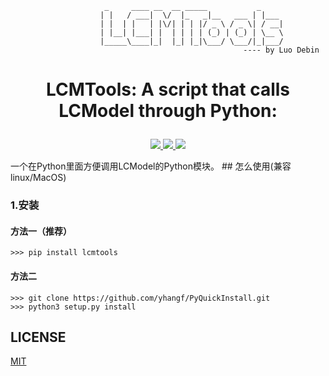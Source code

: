 ```shell
                     _     ____ __  __ _____           _     
                    | |   / ___|  \/  |_   _|__   ___ | |___ 
                    | |  | |   | |\/| | | |/ _ \ / _ \| / __|
                    | |__| |___| |  | | | | (_) | (_) | \__ \
                    |_____\____|_|  |_| |_|\___/ \___/|_|___/
                                                    ---- by Luo Debin

```
# <p align="center">LCMTools: A script that calls LCModel through Python:</p>

<p align="center">
    <a href="https://github.com/luodeb/LCMTools/main/LICENSE">
        <img src="https://img.shields.io/cocoapods/l/EFQRCode.svg?style=flat">
        </a>
    <a href="https://pypi.python.org/pypi/lcmtools">
        <img src="https://img.shields.io/pypi/v/pqi.svg">
        </a>
    <a href="https://github.com/python/cpython">
        <img src="https://img.shields.io/badge/language-python-ff69b4.svg">
        </a>
</p>
一个在Python里面方便调用LCModel的Python模块。
## 怎么使用(兼容linux/MacOS)

### 1.安装
#### 方法一（推荐）

```
>>> pip install lcmtools
```

#### 方法二
```
>>> git clone https://github.com/yhangf/PyQuickInstall.git
>>> python3 setup.py install
```

## LICENSE
[MIT](https://github.com/yhangf/PyQuickInstall/blob/master/LICENSE)

